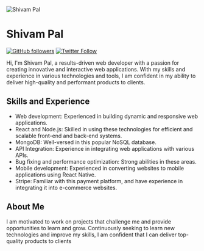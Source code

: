 ![Shivam Pal]([https://via.placeholder.com/150](https://lh3.googleusercontent.com/Kxp1pc7u_pQooC4POdXJtUjXqm1WnWozRWljkDxkaBpcthFW9eQte6itEzDBhR8L-engoCBubPyIfZGXWSAeIkvLKwMu3Pr8NiXA5HeI7XjDkgobuTMrkZ3UfCCLBMpK4Y5P3JoBwqu8MjNJZpsh3c8GNBM27PqjLWMA51VBXNlwrJfwCjv9uVW1KcDO-KSzBCa33l1RYarYOswvOhp-UixW5XzYRAXBlpIRrpMLEBfiMfmjOj3RamIc3U1iD2urlJDY9ybWZHGWxwfwHhfVF0AywAfry0tm7N98VDQysy_ZCICUuhGJtLUdMjM3--Yb3vRyu0ls-u5lRkzdgDi4OwfQkEyjuVNKn-Zvvseot41p7lBgNSxdzqme9gK86wJm-zIACHPrZKYeYGQ3OyyIGmhzmOSoxhLXe5aq-JZQavKIlT2JU0XbNDNkBKE8oSUxrGjwjRif8mDSHiHGVITSpZTDswktfetVX9NzC-M8J4WKz3uZSAusVZEEE6c83tgGAWE5emHHRne17XlSA-YuAAGpy2Rg5pfH_mI7m__CEX7ffaFUXGo7S92cQhs98_oHGH1c4UuBiF5BUnvN-lxX6h8Ep_8Mc1id--MXYAmSwigKjuZc45oumhpt9Lym96tjpd6gdyCsTDFMOgNTwsas9z2dQP8Xf4ixZfV5jtDJqn54OI2daT66vBcVB7UPdoZ93Uf4dBrtdwTgq9pPJj5xv7_NDZ_kenO7I_7DqihFZpkfMzy-Gbo64fdciUX0_vSqX5cDrsRA1vhy9lih5C5ZFEng11g-Sx28ovvsRnK4nadeOyzwqgKRwfhrxTGgal0RetUl17Ob9-dAHhydIKwTJ4z4L3dgiMKvKjJoBKbfaZCFSupznMdXMknUc1GJh3F4_USVuBiJfqQa2og9zWxuOFR2qpXEP-QGhRypN6F6XfepakMTubTISmfAHZ2Tofmzd9cO_HFQDhkklOR6Ythz=w1221-h916-s-no?authuser=1))

# Shivam Pal

[![GitHub followers](https://img.shields.io/github/followers/shivampal?style=social)](https://github.com/shivampal)
[![Twitter Follow](https://img.shields.io/twitter/follow/shivampal?style=social)](https://twitter.com/shivampal)

Hi, I'm Shivam Pal, a results-driven web developer with a passion for creating innovative and interactive web applications. With my skills and experience in various technologies and tools, I am confident in my ability to deliver high-quality and performant products to clients.

## Skills and Experience
- Web development: Experienced in building dynamic and responsive web applications.
- React and Node.js: Skilled in using these technologies for efficient and scalable front-end and back-end systems.
- MongoDB: Well-versed in this popular NoSQL database.
- API Integration: Experience in integrating web applications with various APIs.
- Bug fixing and performance optimization: Strong abilities in these areas.
- Mobile development: Experienced in converting websites to mobile applications using React Native.
- Stripe: Familiar with this payment platform, and have experience in integrating it into e-commerce websites.

## About Me
I am motivated to work on projects that challenge me and provide opportunities to learn and grow. Continuously seeking to learn new technologies and improve my skills, I am confident that I can deliver top-quality products to clients
